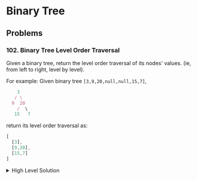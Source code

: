 # Binary Tree

## Problems

### 102. Binary Tree Level Order Traversal
Given a binary tree, return the level order traversal of its nodes' values. (ie, from left to right, level by level).

For example:
Given binary tree `[3,9,20,null,null,15,7]`,
```javascript
    3
   / \
  9  20
    /  \
   15   7
```
return its level order traversal as:
```javascript
[
  [3],
  [9,20],
  [15,7]
]
```

<details>
  <summary>High Level Solution</summary>
  
  If there is no root node, return an empty list. Create a queue with the root node and the level 0. While the queue is not empty, take the first item. If the there are no nodes in the return level yet, create a new array with the node value in it. If it is not the first, simply push it to the list. Add the left and the right nodes to the queue, with the increased level. 

  Time complexity: O(n), Space complexity: O(1)
</details>